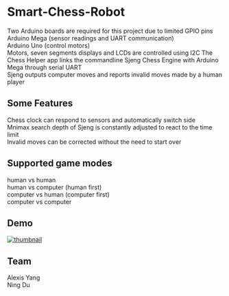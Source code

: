 # Smart-Chess-Robot
Two Arduino boards are required for this project due to limited GPIO pins  
Arduino Mega (sensor readings and UART communication)  
Arduino Uno (control motors)  
Motors, seven segments displays and LCDs are controlled using I2C
The Chess Helper app links the commandline Sjeng Chess Engine with Arduino Mega through serial UART  
Sjeng outputs computer moves and reports invalid moves made by a human player   
## Some Features
Chess clock can respond to sensors and automatically switch side  
Mnimax search depth of Sjeng is constantly adjusted to react to the time limit  
Invalid moves can be corrected without the need to start over
## Supported game modes
human vs human  
human vs computer (human first)  
computer vs human (computer first)  
computer vs computer  
## Demo
[![thumbnail](https://img.youtube.com/vi/QaSgTOTe4k4/0.jpg)](https://www.youtube.com/watch?v=QaSgTOTe4k4 "Smart Chess Robot Demo")
## Team
Alexis Yang  
Ning Du  
